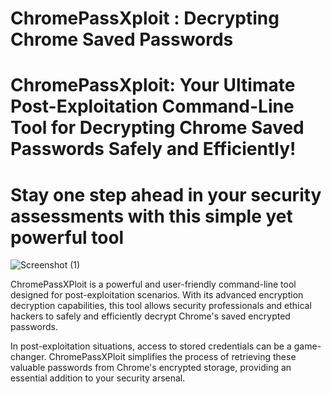 # ChromePassXploit : Decrypting Chrome Saved Passwords 
# ChromePassXploit: Your Ultimate Post-Exploitation Command-Line Tool for Decrypting Chrome Saved Passwords Safely and Efficiently! 
# Stay one step ahead in your security assessments with this simple yet powerful tool
![Screenshot (1)](https://github.com/Martinxploit/ChromePassXploit/assets/74574551/6da3f540-ccb0-40ae-adcf-b6b763ae080a)


ChromePassXPloit is a powerful and user-friendly command-line tool designed for post-exploitation scenarios. With its advanced encryption decryption capabilities, this tool allows security professionals and ethical hackers to safely and efficiently decrypt Chrome's saved encrypted passwords.

In post-exploitation situations, access to stored credentials can be a game-changer. ChromePassXPloit simplifies the process of retrieving these valuable passwords from Chrome's encrypted storage, providing an essential addition to your security arsenal.
